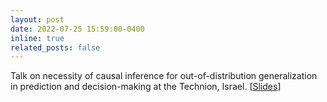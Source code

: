 ```yaml
---
layout: post
date: 2022-07-25 15:59:00-0400
inline: true
related_posts: false
---
```


Talk on necessity of causal inference for out-of-distribution generalization in prediction and decision-making at the Technion, Israel. [[Slides](files/causal-ml-dowhy-prediction-decisionmaking.pdf)]
